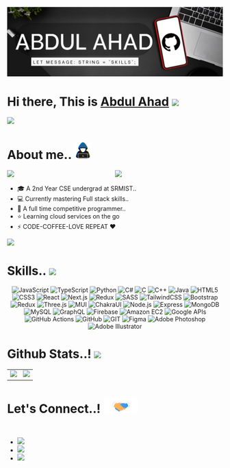 <img src="./banner1.png" />

<h1 align="left">Hi there, This is <a href= "https://www.linkedin.com/in/abdul-a-53b146129" target="_blank" rel="noopener noreferrer">Abdul Ahad</a> <img src="https://media.giphy.com/media/TEnXkcsHrP4YedChhA/giphy.gif" height="30" /></h1>
  <a href="https://github.com/DenverCoder1/readme-typing-svg"><img src="https://readme-typing-svg.herokuapp.com?font=Time+New+Roman&color=cyan&size=25&center=true&vCenter=true&width=600&height=100&lines=I+am+a+Computer+Science+Undergraduat..&hearts;++;A+Self-taught+Full-Stack+Web+Developer;A+Competitive+Programmer;"></a>
</p>

<h1>About me..  <img src = "https://github.com/0xAbdulKhalid/0xAbdulKhalid/raw/main/assets/mdImages/about_me.gif" width = 40px></h1>
<img src="https://user-images.githubusercontent.com/73097560/115834477-dbab4500-a447-11eb-908a-139a6edaec5c.gif">
&nbsp; &nbsp; &nbsp; &nbsp; &nbsp; &nbsp;&nbsp; <img align="right" src="https://readme-typing-svg.herokuapp.com?font=Soucre+Code+Pro&duration=1700&color=ffffff&background=000000&multiline=true&width=650&height=220&lines=while(true);..+brain.init();..+if(+world.contains(open_source));....++s+%3D+open_source.login(Ahad1317);....+s.explore();....+s.learn();....+s.contribute()" width=50%/>
<ul>
<li>🎓 A 2nd Year CSE undergrad at SRMIST..</li>
<li>💻 Currently mastering Full stack skills..</li>
<li>💬 A full time competitive programmer..</li>
<li>⭐ Learning cloud services on the go</li>
<li>⚡ CODE-COFFEE-LOVE REPEAT ❤️</li>
</ul>

<p><img src="https://user-images.githubusercontent.com/91051022/208245975-f10110a9-9a95-4760-933e-6b9e691cdde0.svg"><p>
  
<p><h1>Skills.. <img src="https://media2.giphy.com/media/QssGEmpkyEOhBCb7e1/giphy.gif?cid=ecf05e47a0n3gi1bfqntqmob8g9aid1oyj2wr3ds3mg700bl&rid=giphy.gif" width ="40"></h1><p>
  <p align="center">
    <img src="https://img.shields.io/badge/JavaScript-232323?style=flat-square&logo=javascript" alt="JavaScript" />
    <img src="https://img.shields.io/badge/TypeScript-007acc?style=flat-square&logo=typescript&logoColor=white" alt="TypeScript" />
    <img src="https://img.shields.io/badge/Python-3776AB?style=flat-square&logo=python&logoColor=white" alt="Python" />
    <img src="https://img.shields.io/badge/C%23-239120?style=flat-square&logo=csharp" alt="C#" />
    <img src="https://img.shields.io/badge/C-303030?style=flat-square&logo=c" alt="C" />
    <img src="https://img.shields.io/badge/C%2B%2B-00599C?style=flat-square&logo=cplusplus" alt="C++" />
    <img src="https://img.shields.io/badge/Java-0a85bf?style=flat-square&logo=openjdk" alt="Java" />
    <img src="https://img.shields.io/badge/HTML5-1a1a1a?style=flat-square&logo=html5" alt="HTML5" />
    <img src="https://img.shields.io/badge/CSS3-232323?style=flat-square&logo=css3&logoColor=1572B6" alt="CSS3" />
    <img src="https://img.shields.io/badge/React-20232a?style=flat-square&logo=react" alt="React" />
    <img src="https://img.shields.io/badge/Next.js-000000?style=flat-square&logo=nextdotjs" alt="Next.js" />
    <img src="https://img.shields.io/badge/Redux-764ABC?style=flat-square&logo=redux" alt="Redux" />
    <img src="https://img.shields.io/badge/SASS-1a1a1a?style=flat-square&logo=sass" alt="SASS" />
    <img src="https://img.shields.io/badge/TailwindCSS-0f1629?style=flat-square&logo=tailwindcss" alt="TailwindCSS" />
    <img src="https://img.shields.io/badge/Bootstrap-7952B3?style=flat-square&logo=bootstrap&logoColor=white" alt="Bootstrap" />
    <img src="https://img.shields.io/badge/React%20Query-232323?style=flat-square&logo=reactquery" alt="Redux" />
    <img src="https://img.shields.io/badge/Three.js-000000?style=flat-square&logo=threedotjs" alt="Three.js" />
    <img src="https://img.shields.io/badge/MUI-2196F3?style=flat-square&logo=mui&logoColor=white" alt="MUI" />
    <img src="https://img.shields.io/badge/Chakra%20UI-1a202c?style=flat-square&logo=chakraui" alt="ChakraUI" />
    <img src="https://img.shields.io/badge/Node.js-141414?style=flat-square&logo=nodedotjs" alt="Node.js" />
    <img src="https://img.shields.io/badge/Express-000000?style=flat-square&logo=express" alt="Express" />
    <img src="https://img.shields.io/badge/MongoDB-001e2b?style=flat-square&logo=mongodb" alt="MongoDB" />
    <img src="https://img.shields.io/badge/MySQL-1a1a1a?style=flat-square&logo=mysql" alt="MySQL" />
    <img src="https://img.shields.io/badge/GraphQL-E10098?style=flat-square&logo=graphql" alt="GraphQL" />
    <img src="https://img.shields.io/badge/Firebase-FFCA28?style=flat-square&logo=firebase&logoColor=black" alt="Firebase" />
    <img src="https://img.shields.io/badge/Amazon%20EC2-232F3E?style=flat-square&logo=amazonec2" alt="Amazon EC2" />
    <img src="https://img.shields.io/badge/Google%20APIs-404040?style=flat-square&logo=googlecloud" alt="Google APIs" />
    <img src="https://img.shields.io/badge/GitHub%20Actions-24292f?style=flat-square&logo=githubactions" alt="GitHub Actions" />
    <img src="https://img.shields.io/badge/GitHub-0d1116?style=flat-square&logo=github" alt="GitHub" />
    <img src="https://img.shields.io/badge/GIT-000000?style=flat-square&logo=git" alt="GIT" />
    <img src="https://img.shields.io/badge/Figma-282828?style=flat-square&logo=figma" alt="Figma" />
    <img src="https://img.shields.io/badge/Adobe%20Photoshop-001e36?style=flat-square&logo=adobephotoshop" alt="Adobe Photoshop" />
    <img src="https://img.shields.io/badge/Adobe%20Illustrator-330000?style=flat-square&logo=adobeillustrator" alt="Adobe Illustrator" />
  </p>
  
<p><h1>Github Stats..!    <img src="https://media.giphy.com/media/iY8CRBdQXODJSCERIr/giphy.gif" width="35"></h1></p>
<table border="0">
  <tr>
    <td>
      <img src="https://github-readme-stats.vercel.app/api?username=Ahad1317&theme=material-palenight&count_private=true&include_all_commits=true&show_icons=true&custom_title=%23%20GitHub%20Stats" /></td>
    <td>
      <img src="https://github-readme-stats.vercel.app/api/top-langs/?username=Ahad1317&langs_count=8&theme=material-palenight&layout=compact&custom_title=%23%20Most%20Used%20Languages&show_icons=true" /></td>
  </tr>
</table>
<p><h1>Let's Connect..!   <img src="https://github.com/0xAbdulKhalid/0xAbdulKhalid/raw/main/assets/mdImages/handshake.gif" width ="80"></h1></p>
<br>


<div align='left'>
<ul>
  <li>
  <a href="https://twitter.com/Azankhan761" target="_blank"><img src="https://img.shields.io/badge/twitter-%231DA1F2.svg?&style=for-the-badge&logo=twitter&logoColor=white" /></a>
    <br>
    <li>
    <a href="https://www.linkedin.com/in/abdul-a-53b146129/" target="_blank"><img src="https://img.shields.io/badge/linkedin-%230077B5.svg?&style=for-the-badge&logo=linkedin&logoColor=white" /></a>
    <br>
    <li>
    <a href="https://instagram.com/itsjust_ahad" target="_blank"><img src="https://img.shields.io/badge/instagram-%23E4405F.svg?&style=for-the-badge&logo=instagram&logoColor=white"></a>
  </ul>

